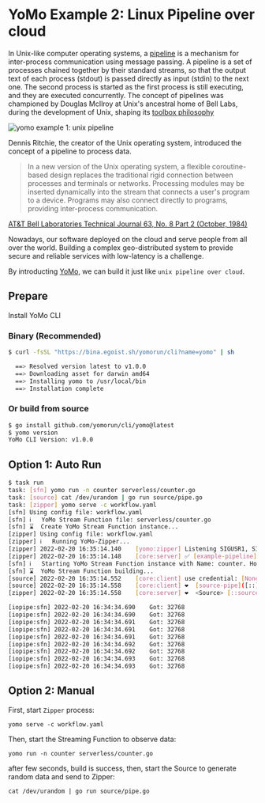 # YoMo Example 2: Linux Pipeline over cloud

In Unix-like computer operating systems, a [pipeline](<https://en.wikipedia.org/wiki/Pipeline_(Unix)>) is a mechanism for inter-process communication using message passing. A pipeline is a set of processes chained together by their standard streams, so that the output text of each process (stdout) is passed directly as input (stdin) to the next one. The second process is started as the first process is still executing, and they are executed concurrently. The concept of pipelines was championed by Douglas McIlroy at Unix's ancestral home of Bell Labs, during the development of Unix, shaping its [toolbox philosophy](https://en.wikipedia.org/wiki/Unix_philosophy)

![yomo example 1: unix pipeline](https://docs.yomo.run/1.5/the-linux-programming-interface.png)

Dennis Ritchie, the creator of the Unix operating system, introduced the concept of a pipeline to process data.

> In a new version of the Unix operating system, a flexible coroutine-based design replaces the traditional rigid connection between processes and terminals or networks. Processing modules may be inserted dynamically into the stream that connects a user's program to a device. Programs may also connect directly to programs, providing inter-process communication.

[AT&T Bell Laboratories Technical Journal 63, No. 8 Part 2 (October, 1984)](https://www.bell-labs.com/usr/dmr/www/st.html)

Nowadays, our software deployed on the cloud and serve people from all over the world. Building a complex geo-distributed system to provide secure and reliable services with low-latency is a challenge.

By introducting [YoMo](https://yomo.run), we can build it just like `unix pipeline over cloud`.

## Prepare

Install YoMo CLI

### Binary (Recommended)

```bash
$ curl -fsSL "https://bina.egoist.sh/yomorun/cli?name=yomo" | sh

  ==> Resolved version latest to v1.0.0
  ==> Downloading asset for darwin amd64
  ==> Installing yomo to /usr/local/bin
  ==> Installation complete
```

### Or build from source

```bash
$ go install github.com/yomorun/cli/yomo@latest
$ yomo version
YoMo CLI Version: v1.0.0
```

## Option 1: Auto Run

```bash
$ task run
task: [sfn] yomo run -n counter serverless/counter.go
task: [source] cat /dev/urandom | go run source/pipe.go
task: [zipper] yomo serve -c workflow.yaml
[sfn] Using config file: workflow.yaml
[sfn] ℹ️   YoMo Stream Function file: serverless/counter.go
[sfn] ⌛  Create YoMo Stream Function instance...
[zipper] Using config file: workflow.yaml
[zipper] ℹ️   Running YoMo-Zipper...
[zipper] 2022-02-20 16:35:14.140	[yomo:zipper] Listening SIGUSR1, SIGUSR2, SIGTERM/SIGINT...
[zipper] 2022-02-20 16:35:14.148	[core:server] ✅ [example-pipeline] Listening on: [::]:9000, QUIC: [v1 draft-29], AUTH: [None]
[sfn] ℹ️   Starting YoMo Stream Function instance with Name: counter. Host: localhost. Port: 9000.
[sfn] ⌛  YoMo Stream Function building...
[source] 2022-02-20 16:35:14.552	[core:client] use credential: [None]
[source] 2022-02-20 16:35:14.558	[core:client] ❤️  [source-pipe]([::]:51817) is connected to YoMo-Zipper localhost:9000
[zipper] 2022-02-20 16:35:14.558	[core:server] ❤️  <Source> [::source-pipe](127.0.0.1:51817) is connected!

[iopipe:sfn] 2022-02-20 16:34:34.690	Got: 32768
[iopipe:sfn] 2022-02-20 16:34:34.690	Got: 32768
[iopipe:sfn] 2022-02-20 16:34:34.691	Got: 32768
[iopipe:sfn] 2022-02-20 16:34:34.691	Got: 32768
[iopipe:sfn] 2022-02-20 16:34:34.691	Got: 32768
[iopipe:sfn] 2022-02-20 16:34:34.692	Got: 32768
[iopipe:sfn] 2022-02-20 16:34:34.692	Got: 32768
[iopipe:sfn] 2022-02-20 16:34:34.693	Got: 32768
[iopipe:sfn] 2022-02-20 16:34:34.693	Got: 32768
```

## Option 2: Manual

First, start `Zipper` process:

`yomo serve -c workflow.yaml`

Then, start the Streaming Function to observe data:

`yomo run -n counter serverless/counter.go`

after few seconds, build is success, then, start the Source to generate random data and send to Zipper:

`cat /dev/urandom | go run source/pipe.go`
